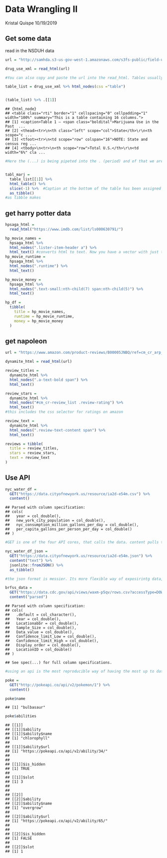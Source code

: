 Data Wrangling II
================
Kristal Quispe
10/19/2019

## Get some data

read in the NSDUH
data

``` r
url = "http://samhda.s3-us-gov-west-1.amazonaws.com/s3fs-public/field-uploads/2k15StateFiles/NSDUHsaeShortTermCHG2015.htm"

drug_use_xml = read_html(url)

#You can also copy and paste the url into the read_html. Tables usually works to get tables from websites, not alwasy though. 

table_list = drug_use_xml %>% html_nodes(css ="table")


(table_list) %>% .[[1]]
```

    ## {html_node}
    ## <table class="rti" border="1" cellspacing="0" cellpadding="1" width="100%" summary="This is a table containing 16 columns.">
    ## [1] <caption>Table 1 – <span class="boldital">Marijuana Use in the Past  ...
    ## [2] <thead><tr>\n<th class="left" scope="col">State</th>\r\n<th scope="c ...
    ## [3] <tfoot><tr>\n<td scope="row" colspan="16">NOTE: State and census reg ...
    ## [4] <tbody>\n<tr>\n<th scope="row">Total U.S.</th>\r\n<td width="6%" cla ...

``` r
#Here the (...) is being pipeted into the . (period) and of that we are pulling out a single html node (the first table) from a list of 15 objects. Dot(.) is a place holder for the list of 15 objects. 


tabl_marj = 
  table_list[[1]] %>% 
  html_table() %>% 
  slice(-1) %>%  #Caption at the bottom of the table has been assigned as the first row, repeating over and over for each columns. So use slice to take out the first row.  
  as_tibble()
#as tibble makes 
```

## get harry potter data

``` r
hpsaga_html = 
  read_html("https://www.imdb.com/list/ls000630791/")
```

``` r
hp_movie_names =
  hpsaga_html %>% 
  html_nodes(".lister-item-header a") %>% 
  html_text() #converts html to text. Now you have a vector with just the titles. 
hp_movie_runtime = 
  hpsaga_html %>% 
  html_nodes(".runtime") %>% 
  html_text()

hp_movie_money = 
  hpsaga_html %>% 
  html_nodes(".text-small:nth-child(7) span:nth-child(5)") %>% 
  html_text()

hp_df = 
  tibble(
    title = hp_movie_names,
    runtime = hp_movie_runtime,
    money = hp_movie_money
  )
```

## get napoleon

``` r
url = "https://www.amazon.com/product-reviews/B00005JNBQ/ref=cm_cr_arp_d_viewopt_rvwer?ie=UTF8&reviewerType=avp_only_reviews&sortBy=recent&pageNumber=2"

dynamite_html = read_html(url)

review_titles = 
  dynamite_html %>%
  html_nodes(".a-text-bold span") %>%
  html_text()

review_stars = 
  dynamite_html %>%
  html_nodes("#cm_cr-review_list .review-rating") %>%
  html_text()
#this includes the css selector for ratings on amazon

review_text = 
  dynamite_html %>%
  html_nodes(".review-text-content span") %>%
  html_text()

reviews = tibble(
  title = review_titles,
  stars = review_stars,
  text = review_text
)
```

## Use API

``` r
nyc_water_df = 
  GET("https://data.cityofnewyork.us/resource/ia2d-e54m.csv") %>% 
  content()
```

    ## Parsed with column specification:
    ## cols(
    ##   year = col_double(),
    ##   new_york_city_population = col_double(),
    ##   nyc_consumption_million_gallons_per_day = col_double(),
    ##   per_capita_gallons_per_person_per_day = col_double()
    ## )

``` r
#GET is one of the four API cores, that calls the data. content pulls the data and parses it assuming csv. 
```

``` r
nyc_water_df_json = 
  GET("https://data.cityofnewyork.us/resource/ia2d-e54m.json") %>% 
  content("text") %>%
  jsonlite::fromJSON() %>%
  as_tibble()

#the json format is messier. Its more flexible way of exposirintg data, but requires a bit mroe parsing.  In comparison to the csv file. This looks like a data rectangle. 
```

``` r
brfss_data = 
  GET("https://data.cdc.gov/api/views/waxm-p5qv/rows.csv?accessType=DOWNLOAD") %>% 
  content("parsed")
```

    ## Parsed with column specification:
    ## cols(
    ##   .default = col_character(),
    ##   Year = col_double(),
    ##   Locationabbr = col_double(),
    ##   Sample_Size = col_double(),
    ##   Data_value = col_double(),
    ##   Confidence_limit_Low = col_double(),
    ##   Confidence_limit_High = col_double(),
    ##   Display_order = col_double(),
    ##   LocationID = col_double()
    ## )

    ## See spec(...) for full column specifications.

``` r
#using an api is the most reproducible way of having the most up to date dataset
```

``` r
poke = 
  GET("http://pokeapi.co/api/v2/pokemon/1") %>%
  content()

poke$name
```

    ## [1] "bulbasaur"

``` r
poke$abilities
```

    ## [[1]]
    ## [[1]]$ability
    ## [[1]]$ability$name
    ## [1] "chlorophyll"
    ## 
    ## [[1]]$ability$url
    ## [1] "https://pokeapi.co/api/v2/ability/34/"
    ## 
    ## 
    ## [[1]]$is_hidden
    ## [1] TRUE
    ## 
    ## [[1]]$slot
    ## [1] 3
    ## 
    ## 
    ## [[2]]
    ## [[2]]$ability
    ## [[2]]$ability$name
    ## [1] "overgrow"
    ## 
    ## [[2]]$ability$url
    ## [1] "https://pokeapi.co/api/v2/ability/65/"
    ## 
    ## 
    ## [[2]]$is_hidden
    ## [1] FALSE
    ## 
    ## [[2]]$slot
    ## [1] 1
